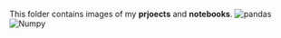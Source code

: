 This folder contains  images of my **prjoects** and **notebooks**.
![pandas](https://user-images.githubusercontent.com/91813321/137439792-870d33d0-251d-44b6-9f9b-4ead0b1cc9a1.png)
![Numpy](https://user-images.githubusercontent.com/91813321/137439794-952eef6d-0be1-46eb-9f7a-0e5372df3a3b.png)
